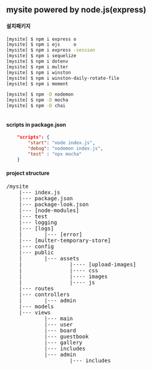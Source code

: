 ## mysite powered by node.js(express)

#### 설치패키지

```bash
[mysite] $ npm i express o
[mysite] $ npm i ejs     o
[mysite] $ npm i express -session
[mysite] $ npm i sequelize
[mysite] $ npm i dotenv
[mysite] $ npm i multer
[mysite] $ npm i winston
[mysite] $ npm i winston-daily-rotate-file
[mysite] $ npm i moment

[mysite] $ npm -D nodemon
[mysite] $ npm -D mocha
[mysite] $ npm -D chai



```

#### scripts in package.json

```json
    "scripts": {
        "start": "node index.js",
        "debug": "nodemon index.js",
        "test" : "npx mocha"
    }
```

#### project structure
<pre>
/mysite
    |--- index.js
    |--- package.json
    |--- package-look.json
    |--- [node-modules]
    |--- test
    |--- logging
    |--- [logs]
    |       |--- [error]
    |--- [multer-temporary-store]
    |--- config
    |--- public
    |       |--- assets
    |               |---- [upload-images]
    |               |---- css
    |               |---- images
    |               |---- js
    |--- routes
    |--- controllers
    |       |--- admin
    |--- models
    |--- views
            |--- main
            |--- user
            |--- board
            |--- guestbook
            |--- gallery
            |--- includes
            |--- admin
                    |--- includes
</pre>